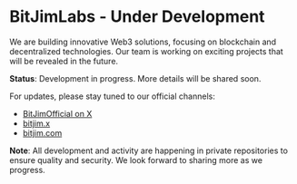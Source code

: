 # BitJimLabs - Under Development

We are building innovative Web3 solutions, focusing on blockchain and decentralized technologies. Our team is working on exciting projects that will be revealed in the future.

**Status**: Development in progress. More details will be shared soon.

For updates, please stay tuned to our official channels:
- [BitJimOfficial on X](https://x.com/BitJimOfficial)
- [bitjim.x](bitjim.x) 
- [bitjim.com](https://bitjim.com) 

**Note**: All development and activity are happening in private repositories to ensure quality and security. We look forward to sharing more as we progress.
